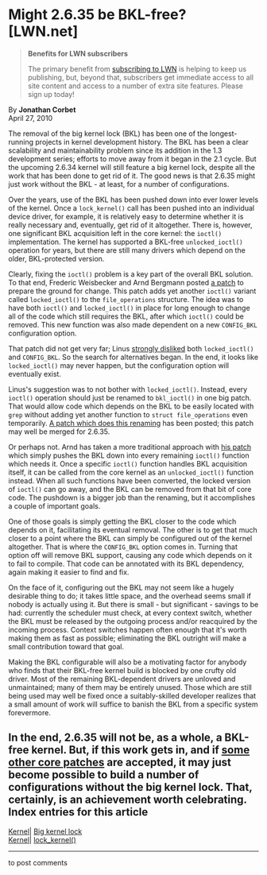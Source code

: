 # Might 2.6.35 be BKL-free? [LWN.net]

> **Benefits for LWN subscribers**
> 
> The primary benefit from [subscribing to LWN](/Promo/nst-nag5/subscribe) is helping to keep us publishing, but, beyond that, subscribers get immediate access to all site content and access to a number of extra site features. Please sign up today! 

By **Jonathan Corbet**  
April 27, 2010 

The removal of the big kernel lock (BKL) has been one of the longest-running projects in kernel development history. The BKL has been a clear scalability and maintainability problem since its addition in the 1.3 development series; efforts to move away from it began in the 2.1 cycle. But the upcoming 2.6.34 kernel will still feature a big kernel lock, despite all the work that has been done to get rid of it. The good news is that 2.6.35 might just work without the BKL - at least, for a number of configurations. 

Over the years, use of the BKL has been pushed down into ever lower levels of the kernel. Once a `lock_kernel()` call has been pushed into an individual device driver, for example, it is relatively easy to determine whether it is really necessary and, eventually, get rid of it altogether. There is, however, one significant BKL acquisition left in the core kernel: the `ioctl()` implementation. The kernel has supported a BKL-free `unlocked_ioctl()` operation for years, but there are still many drivers which depend on the older, BKL-protected version. 

Clearly, fixing the `ioctl()` problem is a key part of the overall BKL solution. To that end, Frederic Weisbecker and Arnd Bergmann posted [a patch](/Articles/384858/) to prepare the ground for change. This patch adds yet another `ioctl()` variant called `locked_ioctl()` to the `file_operations` structure. The idea was to have both `ioctl()` and `locked_ioctl()` in place for long enough to change all of the code which still requires the BKL, after which `ioctl()` could be removed. This new function was also made dependent on a new `CONFIG_BKL` configuration option. 

That patch did not get very far; Linus [strongly disliked](/Articles/384860/) both `locked_ioctl()` and `CONFIG_BKL`. So the search for alternatives began. In the end, it looks like `locked_ioctl()` may never happen, but the configuration option will eventually exist. 

Linus's suggestion was to not bother with `locked_ioctl()`. Instead, every `ioctl()` operation should just be renamed to `bkl_ioctl()` in one big patch. That would allow code which depends on the BKL to be easily located with `grep` without adding yet another function to `struct file_operations` even temporarily. [A patch which does this renaming](/Articles/384861/) has been posted; this patch may well be merged for 2.6.35. 

Or perhaps not. Arnd has taken a more traditional approach with [his patch](/Articles/384862/) which simply pushes the BKL down into every remaining `ioctl()` function which needs it. Once a specific `ioctl()` function handles BKL acquisition itself, it can be called from the core kernel as an `unlocked_ioctl()` function instead. When all such functions have been converted, the locked version of `ioctl()` can go away, and the BKL can be removed from that bit of core code. The pushdown is a bigger job than the renaming, but it accomplishes a couple of important goals. 

One of those goals is simply getting the BKL closer to the code which depends on it, facilitating its eventual removal. The other is to get that much closer to a point where the BKL can simply be configured out of the kernel altogether. That is where the `CONFIG_BKL` option comes in. Turning that option off will remove BKL support, causing any code which depends on it to fail to compile. That code can be annotated with its BKL dependency, again making it easier to find and fix. 

On the face of it, configuring out the BKL may not seem like a hugely desirable thing to do; it takes little space, and the overhead seems small if nobody is actually using it. But there is small - but significant - savings to be had: currently the scheduler must check, at every context switch, whether the BKL must be released by the outgoing process and/or reacquired by the incoming process. Context switches happen often enough that it's worth making them as fast as possible; eliminating the BKL outright will make a small contribution toward that goal. 

Making the BKL configurable will also be a motivating factor for anybody who finds that their BKL-free kernel build is blocked by one crufty old driver. Most of the remaining BKL-dependent drivers are unloved and unmaintained; many of them may be entirely unused. Those which are still being used may well be fixed once a suitably-skilled developer realizes that a small amount of work will suffice to banish the BKL from a specific system forevermore. 

In the end, 2.6.35 will not be, as a whole, a BKL-free kernel. But, if this work gets in, and if [some other core patches](http://lwn.net/Articles/381164/) are accepted, it may just become possible to build a number of configurations without the big kernel lock. That, certainly, is an achievement worth celebrating.  
Index entries for this article  
---  
[Kernel](/Kernel/Index)| [Big kernel lock](/Kernel/Index#Big_kernel_lock)  
[Kernel](/Kernel/Index)| [lock_kernel()](/Kernel/Index#lock_kernel)  
  


* * *

to post comments 
